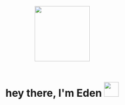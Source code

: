 
<div id="header" align="center">
  <img src="https://media.giphy.com/media/HvekzBaREHxlEwvlOS/giphy.gif" width="150"/><br /><br />
</div>
<div id="badges" align="center">
<!--   <a href="https://www.linkedin.com/in/eden-kricheli-2677b4236/">
  <img src="https://img.shields.io/badge/LinkedIn-blue?style=for-the-badge&logo=linkedin&logoColor=white" alt="LinkedIn Badge"/>
  </a>
  <a href="https://www.facebook.com/profile.php?id=100000851521318">
  <img src="https://img.shields.io/badge/facebook-pink?style=for-the-badge&logo=facebook&logoColor=white" alt="facebook Badge"/>
  </a>   -->

</div>
<h1 align="center">
  hey there, I'm Eden
  <img src="https://media.giphy.com/media/hvRJCLFzcasrR4ia7z/giphy.gif" height="40px"/>
</h1>     

<div align="center">
  <img src="https://media.giphy.com/media/L1R1tvI9svkIWwpVYr/giphy.gif" width="10px"//>
</div>
<br /
<br />

<!-- ### About Me :
:round_pushpin:Currently studying to become a Full Stack Developer.<br /><br />
:earth_africa:Living in Israel.
<br /><br />
 -->
<!--- ### My stats:
[![GitHub Streak](https://github-readme-streak-stats.herokuapp.com/?user=Kricheli&theme=neon-dark)](https://git.io/streak-stats)<br /><br />
[![Top Langs](https://github-readme-stats.vercel.app/api/top-langs/?username=Kricheli&layout=compact&theme=vision-friendly-dark)](https://github.com/anuraghazra/github-readme-stats) 
 --->





<!--
**Kricheli/kricheli** is a ✨ _special_ ✨ repository because its `README.md` (this file) appears on your GitHub profile.

Here are some ideas to get you started:

- 🔭 I’m currently working on ...
- 🌱 I’m currently learning ...
- 👯 I’m looking to collaborate on ...
- 🤔 I’m looking for help with ...
- 💬 Ask me about ...
- 📫 How to reach me: ...
- 😄 Pronouns: ...
- ⚡ Fun fact: ...
-->
